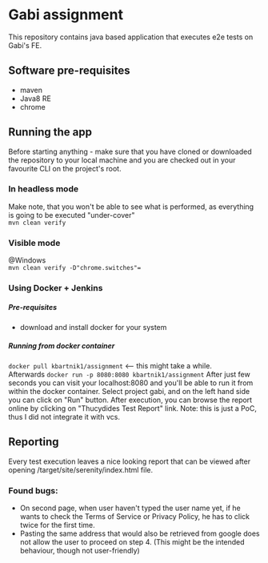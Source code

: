 # Gabi assignment
This repository contains java based application that executes e2e tests on Gabi's FE.
## Software pre-requisites
- maven
- Java8 RE
- chrome
## Running the app
Before starting anything - make sure that you have cloned or downloaded the repository to your local machine and you are checked out in your favourite CLI on the project's root.
### In headless mode
Make note, that you won't be able to see what is performed, as everything is going to be executed "under-cover"  
`mvn clean verify`
### Visible mode
@Windows  
`mvn clean verify -D"chrome.switches"=`
### Using Docker + Jenkins
##### Pre-requisites
- download and install docker for your system  
##### Running from docker container
`docker pull kbartnik1/assignment` <-- this might take a while.  
Afterwards `docker run -p 8080:8080 kbartnik1/assignment`
After just few seconds you can visit your localhost:8080 and you'll be able to run it from within the docker container. Select project gabi, and on the left hand side you can click on "Run" button. After execution, you can browse the report online by clicking on "Thucydides Test Report" link.
Note: this is just a PoC, thus I did not integrate it with vcs.

## Reporting
Every test execution leaves a nice looking report that can be viewed after opening /target/site/serenity/index.html file.

### Found bugs:
- On second page, when user haven't typed the user name yet, if he wants to check the Terms of Service or Privacy Policy, he has to click twice for the first time.  
- Pasting the same address that would also be retrieved from google does not allow the user to proceed on step 4. (This might be the intended behaviour, though not user-friendly)
